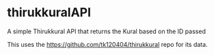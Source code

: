 # thirukkuralAPI
A simple Thirukkural API that returns the Kural based on the ID passed


This uses the https://github.com/tk120404/thirukkural repo for its data.
